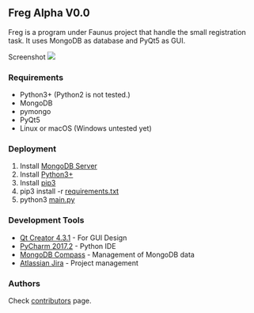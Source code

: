 ## Freg Alpha V0.0

Freg is a program under Faunus project that handle the small registration task. It uses MongoDB as database and PyQt5 as GUI.

Screenshot
![](https://github.com/furkantokac/Freg/blob/master/src/data/ss/FregV0.0-1.png)

### Requirements
* Python3+ (Python2 is not tested.)
* MongoDB
* pymongo
* PyQt5
* Linux or macOS (Windows untested yet)
<!--```
CODEhttps://faunusteam.atlassian.net/secure/admin/EditPermissions!default.jspa?schemeId=10000
```-->

### Deployment

1) Install [MongoDB Server](https://www.mongodb.com/download-center)
2) Install [Python3+](https://www.python.org/downloads/)
3) Install [pip3](https://stackoverflow.com/questions/6587507/how-to-install-pip-with-python-3)
4) pip3 install -r [requirements.txt]()
5) python3 [main.py](https://github.com/furkantokac/Freg/blob/master/src/main.py)

### Development Tools

* [Qt Creator 4.3.1](https://www.qt.io/download-open-source) - For GUI Design
* [PyCharm 2017.2](https://www.jetbrains.com/pycharm/) - Python IDE
* [MongoDB Compass](https://www.mongodb.com/products/compass) - Management of MongoDB data
* [Atlassian Jira](https://www.atlassian.com/software/jira) - Project management

### Authors

Check [contributors](https://github.com/furkantokac/Freg/graphs/contributors) page.